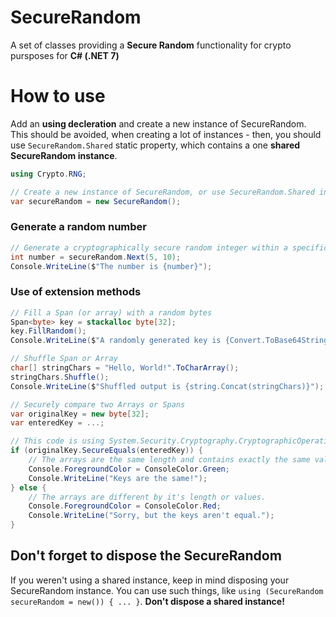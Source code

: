 # SecureRandom
A set of classes providing a **Secure Random** functionality for crypto pursposes for **C# (.NET 7)**

# How to use
Add an **using decleration** and create a new instance of SecureRandom. This should be avoided, when creating a lot of instances - then, you should use `SecureRandom.Shared` static property, which contains a one **shared SecureRandom instance**.
```cs
using Crypto.RNG;

// Create a new instance of SecureRandom, or use SecureRandom.Shared instead
var secureRandom = new SecureRandom();
```

### Generate a random number
```cs
// Generate a cryptographically secure random integer within a specific range [5..10), which means value is higher or equal to 5 and less than 10
int number = secureRandom.Next(5, 10);
Console.WriteLine($"The number is {number}");
```

### Use of extension methods
```cs
// Fill a Span (or array) with a random bytes
Span<byte> key = stackalloc byte[32];
key.FillRandom();
Console.WriteLine($"A randomly generated key is {Convert.ToBase64String(key)}");

// Shuffle Span or Array
char[] stringChars = "Hello, World!".ToCharArray();
stringChars.Shuffle();
Console.WriteLine($"Shuffled output is {string.Concat(stringChars)}");

// Securely compare two Arrays or Spans
var originalKey = new byte[32];
var enteredKey = ...;

// This code is using System.Security.Cryptography.CryptographicOperations.FixedTimeEquals
if (originalKey.SecureEquals(enteredKey)) {
    // The arrays are the same length and contains exactly the same values!
    Console.ForegroundColor = ConsoleColor.Green;
    Console.WriteLine("Keys are the same!");
} else {
    // The arrays are different by it's length or values.
    Console.ForegroundColor = ConsoleColor.Red;
    Console.WriteLine("Sorry, but the keys aren't equal.");
}
```

## Don't forget to dispose the SecureRandom
If you weren't using a shared instance, keep in mind disposing your SecureRandom instance. You can use such things, like `using (SecureRandom secureRandom = new()) { ... }`. **Don't dispose a shared instance!**
